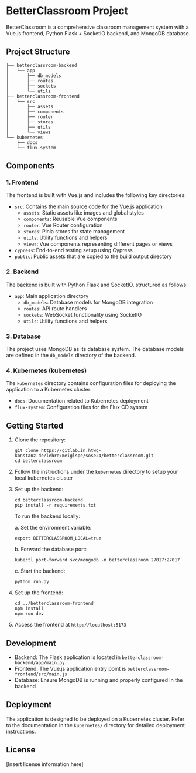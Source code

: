 # BetterClassroom Project

BetterClassroom is a comprehensive classroom management system with a Vue.js frontend, Python Flask + SocketIO backend, and MongoDB database.

## Project Structure

```
├── betterclassroom-backend
│   └── app
│       ├── db_models
│       ├── routes
│       ├── sockets
│       └── utils
├── betterclassroom-frontend
│   └── src
│       ├── assets
│       ├── components
│       ├── router
│       ├── stores
│       ├── utils
│       └── views
└── kubernetes
    ├── docs
    └── flux-system
```

## Components

### 1. Frontend

The frontend is built with Vue.js and includes the following key directories:

- `src`: Contains the main source code for the Vue.js application
  - `assets`: Static assets like images and global styles
  - `components`: Reusable Vue components
  - `router`: Vue Router configuration
  - `stores`: Pinia stores for state management
  - `utils`: Utility functions and helpers
  - `views`: Vue components representing different pages or views
- `cypress`: End-to-end testing setup using Cypress
- `public`: Public assets that are copied to the build output directory

### 2. Backend

The backend is built with Python Flask and SocketIO, structured as follows:

- `app`: Main application directory
  - `db_models`: Database models for MongoDB integration
  - `routes`: API route handlers
  - `sockets`: WebSocket functionality using SocketIO
  - `utils`: Utility functions and helpers

### 3. Database

The project uses MongoDB as its database system. The database models are defined in the `db_models` directory of the backend.

### 4. Kubernetes (kubernetes)

The `kubernetes` directory contains configuration files for deploying the application to a Kubernetes cluster:

- `docs`: Documentation related to Kubernetes deployment
- `flux-system`: Configuration files for the Flux CD system

## Getting Started

1. Clone the repository:

   ```
   git clone https://gitlab.in.htwg-konstanz.de/lehre/meiglspe/sose24/betterclassroom.git
   cd betterclassroom
   ```

2. Follow the instructions under the `kubernetes` directory to setup your local kubernetes cluster

3. Set up the backend:

   ```
   cd betterclassroom-backend
   pip install -r requirements.txt
   ```

   To run the backend locally:

   a. Set the environment variable:

   ```
   export BETTERCLASSROOM_LOCAL=true
   ```

   b. Forward the database port:

   ```
   kubectl port-forward svc/mongodb -n betterclassroom 27017:27017
   ```

   c. Start the backend:

   ```
   python run.py
   ```

4. Set up the frontend:

   ```
   cd ../betterclassroom-frontend
   npm install
   npm run dev
   ```

5. Access the frontend at `http://localhost:5173`

## Development

- Backend: The Flask application is located in `betterclassroom-backend/app/main.py`
- Frontend: The Vue.js application entry point is `betterclassroom-frontend/src/main.js`
- Database: Ensure MongoDB is running and properly configured in the backend

## Deployment

The application is designed to be deployed on a Kubernetes cluster. Refer to the documentation in the `kubernetes/` directory for detailed deployment instructions.

## License

[Insert license information here]
